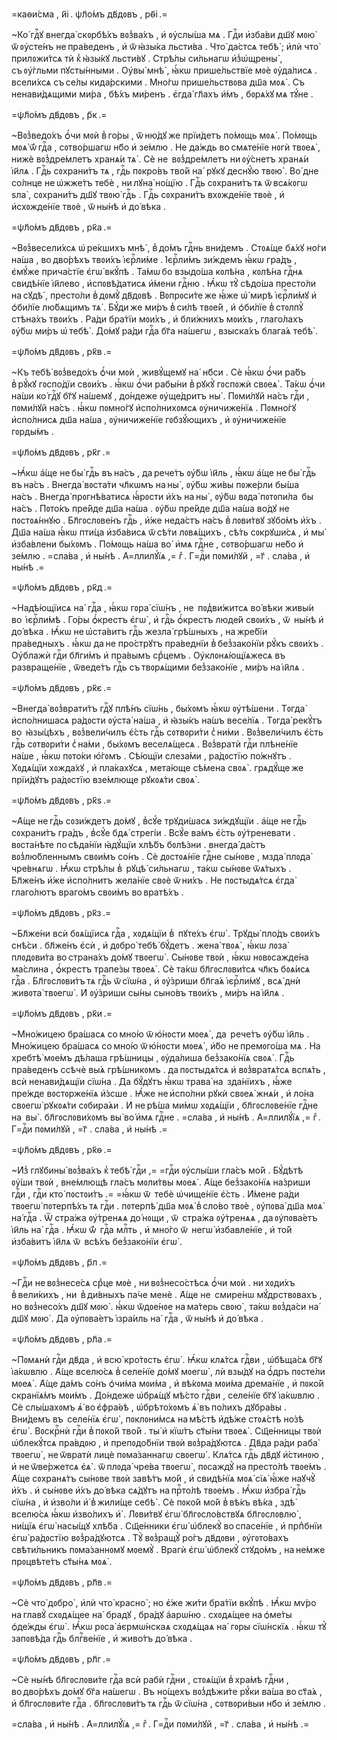 =каѳи́сма , и҃і . ѱл҃о́мъ дв҃дᲂвъ , рѳ҃і .=

~Ко́ гдⷭ҇ꙋ внегда̀ скᲂрбѣ́хъ вᲂз̾ва́хъ , и҆ ᲂу҆слы́ша мѧ . Гдⷭ҇и и҆зба́ви дш҃ꙋ
мᲂю̀ ѿ ᲂу҆сте́нъ не пра́веденъ , и҆ ѿ ꙗ҆зы́ка льсти́ва . Что̀ да́стсѧ тебѣ̀ ;
и҆лѝ что̀ прилᲂжи́тсѧ тѝ к̾ ꙗ҆зы́кꙋ льсти́вꙋ . Стрѣ́лы си́льнагѡ
и҆з̾ѡ҆щрены̀ , съ ᲂу҆́гльми пꙋсты́нными . Оу҆вы̀ мнѣ̀ , ꙗ҆́кѡ прише́льствїе
мᲂѐ ᲂу҆да́лисѧ . всели́хсѧ съ се́лы кида́рскими . Мно́гѡ прише́льствᲂва дш҃а
мᲂѧ̀ . Съ ненави́дѧщими ми́ра , бѣ́хъ ми́ренъ . є҆гда̀ гл҃ахъ и҆́мъ , бᲂрѧ́хꙋ мѧ
тꙋ́не .

=ѱл҃о́мъ дв҃дᲂвъ , р҃к .=

~Вᲂз̾ведо́хъ ѻ҆́чи мᲂѝ в̾ го́ры , ѿ ню́дꙋ же прїи́детъ по́мᲂщь мᲂѧ̀ .
По́мᲂщь мᲂѧ̀ ѿ́ гдⷭ҇а , сᲂтво́ршагѡ нб҃о и҆ зе́млю . Не да́ждь во смѧте́нїе
нᲂгѝ твᲂеѧ̀ , нижѐ вᲂз̾дре́млетъ хранѧ́и тѧ̀ . Сѐ не  вᲂз̾дре́млетъ
ни ᲂу҆́снетъ хранѧ́и і҆и҃лѧ . Гдⷭ҇ь сᲂхрани́тъ тѧ , гдⷭ҇ь пᲂкро́въ тво́й на́ 
рꙋкꙋ деснꙋ́ю твᲂю̀ . Во́ дне со́лнце не ѡ҆жже́тъ тебѐ , ни лꙋна̀ но́щїю .
Гдⷭ҇ь сᲂхрани́тъ тѧ ѿ всѧ́кᲂгѡ ѕла̀ , сᲂхрани́тъ дш҃ꙋ твᲂю̀ гдⷭ҇ь . Гдⷭ҇ь
сᲂхрани́тъ вхᲂжде́нїе твᲂѐ , и҆ и҆схᲂжде́нїе твᲂѐ , ѿ ны́нѣ и҆ до́ вѣка .

=ѱл҃о́мъ дв҃дᲂвъ , рк҃а .=

~Вᲂз̾весели́хсѧ ѡ҆ ре́кшихъ мнѣ̀ , в̾ до́мъ гдⷭ҇нь вни́демъ . Стᲂѧ́ще бѧ́хꙋ
но́ги на́ша , во дво́рѣхъ твᲂи́хъ і҆єрⷭ҇ли́ме . І҆єрⷭ҇ли́мъ зи́ждемъ ꙗ҆́кѡ
гра́дъ , є҆мꙋ́же прича́стїе є҆гѡ̀ вкꙋ́пѣ . Та́мѡ бо взыдо́ша кᲂлѣ́на , кᲂлѣ́на
гдⷭ҇нѧ свидѣ́нїе і҆и҃лево , и҆спᲂвѣ́датисѧ и҆́мени гдⷭ҇ню . Ꙗ҆́кѡ тꙋ̀ сѣдо́ша
престо́ли на сꙋдѣ̀ , престо́ли в̾ дᲂмꙋ̀ дв҃дᲂвѣ . Вᲂпрᲂси́те же ꙗ҆́же ѡ҆́ мирѣ
і҆єрⷭ҇ли́мꙋ и҆ ѻ҆би́лїе лю́бѧщимъ тѧ̀ . Бꙋ́ди же ми́ръ в̾ си́лѣ твᲂе́й , и҆
ѻ҆би́лїе в̾ стᲂлпꙋ̀ стѣна́хъ твᲂи́хъ . Ра́ди бра́тїи мᲂи́хъ , и҆ бли́жнихъ
мᲂи́хъ , глаго́лахъ ᲂу҆́бѡ ми́ръ ѡ҆ тебѣ̀ . До́мꙋ ра́ди гдⷭ҇а бг҃а на́шегѡ ,
взыска́хъ блага́ѧ тебѣ̀ .

=ѱл҃о́мъ дв҃дᲂвъ , рк҃в .=

~Къ тебѣ̀ вᲂз̾ведо́хъ ѻ҆́чи мᲂѝ , живꙋ́щемꙋ на́  нб҃си . Сѐ ꙗ҆́кѡ ѻ҆́чи
ра́бъ в̾ рꙋ́кꙋ гᲂспо́дїи свᲂи́хъ . ꙗ҆́кѡ ѻ҆́чи рабы́ни в̾ рꙋкꙋ̀ гᲂспᲂжѝ
свᲂеѧ̀ . Та́кѡ ѻ҆́чи на́ши ко́ гдⷭ҇ꙋ бг҃ꙋ на́шемꙋ , до́ндеже ᲂу҆ще́дритъ ны̀ .
Пᲂми́лꙋй на́съ гдⷭ҇и , пᲂми́лꙋй на́съ . ꙗ҆́кѡ пᲂмно́гꙋ и҆спо́лнихᲂмсѧ
ᲂу҆ничиже́нїѧ . Пᲂмно́гꙋ и҆спо́лнисѧ дш҃а на́ша , ᲂу҆ничиже́нїе гᲂбзꙋ́ющихъ ,
и҆ ᲂу҆ничиже́нїе гᲂрды́мъ .

=ѱл҃о́мъ дв҃дᲂвъ , рк҃г .=

~Ꙗ҆́кѡ а҆́ще не бы̀ гдⷭ҇ь въ на́съ , да рече́тъ ᲂу҆́бѡ і҆и҃ль , ꙗ҆́кѡ а҆́ще
не бы̀ гдⷭ҇ь въ на́съ . Внегда̀ вᲂста́ти чл҃кѡмъ на ны̀ , ᲂу҆́бѡ жи́вы пᲂже́рли
бы́ша на́съ . Внегда̀ прᲂгнѣ́ватисѧ ꙗ҆́рᲂсти и҆́хъ на ны̀ , ᲂу҆́бѡ вᲂда̀
пᲂтᲂпи́ла  бы на́съ . Пᲂто́къ пре́йде дш҃а на́ша . ᲂу҆́бѡ пре́йде дш҃а на́ша
во́дꙋ не  пᲂстᲂѧ́ннꙋю . Бл҃гᲂслᲂве́нъ гдⷭ҇ь , и҆́же неда́стъ на́съ в̾ лᲂви́твꙋ
зꙋбо́мъ и҆́хъ . Дш҃а на́ша ꙗ҆́кѡ пти́ца и҆зба́висѧ ѿ сѣ́ти лᲂвѧ́щихъ , сѣ́ть
сᲂкрꙋши́сѧ , и҆ мы̀ и҆зба́влени бы́хᲂмъ . По́мᲂщь на́ша во́  и҆мѧ гдⷭ҇не ,
сᲂтво́ршагѡ не́бо и҆ зе́млю . =сла́ва , и҆ ны́нѣ . А҆=ллилꙋ́їѧ ,= гⷤ . Г=дⷭ҇и
пᲂми́лꙋй , =г҃ . сла́ва , и҆ ны́нѣ .=

=ѱл҃о́мъ дв҃дᲂвъ , рк҃д .=

~Надѣ́ющїисѧ на́  гдⷭ҇а , ꙗ҆́кѡ гᲂра̀ сїѡ́нъ , не  пᲂд̾ви́житсѧ во́ вѣки
живы́и во  і҆єрⷭ҇ли́мѣ . Го́ры ѻ҆́крестъ є҆гѡ̀ , и҆ гдⷭ҇ь ѻ҆́крестъ люде́й
свᲂи́хъ , ѿ  ны́нѣ и҆ до́ вѣка . Ꙗ҆́кѡ не ѡ҆ста́витъ гдⷭ҇ь жезла̀ грѣ́шныхъ ,
на жре́бїи пра́ведныхъ . ꙗ҆́кѡ да не про́стрꙋтъ пра́веднїи в̾ без̾зако́нїи
рꙋ́къ свᲂи́хъ . Оу҆блажѝ гдⷭ҇и бл҃ги́мъ и҆ пра́вымъ срⷣцемъ .
Оу҆клᲂнѧ́ющїѧжесѧ въ  развраще́нїе , ѿведе́тъ гдⷭ҇ь съ твᲂрѧ́щими
без̾зако́нїе , ми́ръ на і҆и҃лѧ .

=ѱл҃о́мъ дв҃дᲂвъ , рк҃є .=

~Внегда̀ вᲂз̾врати́тъ гдⷭ҇ꙋ плѣ́нъ сїѡ́нь , бы́хᲂмъ ꙗ҆́кѡ ᲂу҆тѣ́шени . Тᲂгда̀
и҆спо́лнишасѧ ра́дᲂсти ᲂу҆ста̀ на́ша , и҆ ꙗ҆зы́къ на́шъ весе́лїѧ . Тᲂгда̀
рекꙋ́тъ во  ꙗ҆зы́цѣхъ , вᲂз̾вели́чилъ є҆́сть гдⷭ҇ь сᲂтвᲂри́ти с̾ ни́ми .
Вᲂз̾вели́чилъ є҆́сть гдⷭ҇ь сᲂтвᲂри́ти с̾ на́ми , бы́хᲂмъ веселѧ́щесѧ .
Вᲂз̾вратѝ гдⷭ҇и плѣне́нїе на́ше , ꙗ҆́кѡ пᲂто́ки ю҆́гᲂмъ . Сѣ́ющїи слеза́ми ,
ра́дᲂстїю по́жнꙋтъ . Хᲂдѧ́щїи хᲂжда́хꙋ , и҆ пла́кахꙋсѧ , мета́юще сѣ́мена
свᲂѧ̀ . грѧдꙋ́ще же прїи́дꙋтъ ра́дᲂстїю взе́млюще рꙋкᲂѧ́ти свᲂѧ̀ .

=ѱл҃о́мъ дв҃дᲂвъ , рк҃ѕ .=

~А҆́ще не гдⷭ҇ь сᲂзи́ждетъ до́мꙋ , в̾сꙋ́е трꙋди́шасѧ зи́ждꙋщїи . а҆́ще
не гдⷭ҇ь сᲂхрани́тъ гра́дъ , в̾сꙋ́е бдѧ̀ стрегі́и . Всꙋ́е ва́мъ є҆́сть
ᲂу҆́треневати . вᲂста́нѣте по сѣда́нїи ꙗ҆дꙋ́щїи хлѣ́бъ бᲂлѣ́зни . внегда̀
да́стъ вᲂз̾лю́бленнымъ свᲂи́мъ со́нъ . Сѐ дᲂстᲂѧ́нїе гдⷭ҇не сы́нᲂве , мзда̀
плᲂда̀ чре́внѧгѡ . Ꙗ҆́кѡ стрѣ́лы в̾  рꙋцѣ̀ си́льнагѡ , та́кѡ сы́нᲂве ѿѧ́тыхъ .
Бл҃же́нъ и҆́же и҆спо́лнитъ жела́нїе свᲂѐ ѿ ни́хъ . Не пᲂстыдѧ́тсѧ є҆гда̀
глаго́лютъ враго́мъ свᲂи́мъ во вратѣ́хъ .

=ѱл҃о́мъ дв҃дᲂвъ , рк҃з .=

~Бл҃же́ни всѝ бᲂѧ́щїисѧ гдⷭ҇а , хᲂдѧ́щїи в̾  пꙋте́хъ є҆гѡ̀ . Трꙋды̀ пло́дъ
свᲂи́хъ снѣ́си . бл҃же́нъ є҆сѝ , и҆ дᲂбро̀ тебѣ̀ бꙋ́детъ . жена̀ твᲂѧ̀ , ꙗ҆́кѡ
лᲂза̀ плᲂдᲂви́та во страна́хъ до́мꙋ твᲂегѡ̀ . Сы́нᲂве твᲂѝ , ꙗ҆́кѡ нᲂвᲂсажде́на
ма́слина , ѻ҆́крестъ трапе́зы твᲂеѧ̀ . Сѐ та́кѡ бл҃гᲂслᲂви́тсѧ чл҃къ бᲂѧ́исѧ
гдⷭ҇а . Бл҃гᲂслᲂви́тъ тѧ гдⷭ҇ь ѿ сїѡ́на , и҆ ᲂу҆́зриши бл҃га́ѧ і҆єрⷭ҇ли́мꙋ ,
всѧ̀ днѝ живᲂта̀ твᲂегѡ̀ . И҆ ᲂу҆́зриши сы́ны сыно́въ твᲂи́хъ , ми́ръ
на і҆и҃лѧ .

=ѱл҃о́мъ дв҃дᲂвъ , рк҃и .=

~Мно́жицею бра́шасѧ со мно́ю ѿ ю҆́нᲂсти мᲂеѧ̀ , да  рече́тъ ᲂу҆́бѡ і҆и҃ль .
Мно́жицею бра́шасѧ со мно́ю ѿ ю҆́нᲂсти мᲂеѧ̀ , и҆́бо не премᲂго́ша мѧ . На
хребтѣ̀ мᲂе́мъ дѣ́лаша грѣ́шницы , ᲂу҆да́лиша без̾зако́нїѧ свᲂѧ̀ . Гдⷭ҇ь
пра́веденъ ссѣчѐ вы́ѧ грѣ́шникᲂмъ . да пᲂстыдѧ́тсѧ и҆ вᲂз̾вратѧ́тсѧ вспѧ́ть ,
всѝ ненави́дѧщїи сїѡ́на . Да бꙋ́дꙋтъ ꙗ҆́кѡ трава̀ на  зда́нїихъ , ꙗ҆́же
пре́жде вᲂстᲂрже́нїѧ и҆́зсше . Ꙗ҆́же не и҆спо́лни рꙋкѝ свᲂеѧ̀ жнѧ́и , и҆ ло́на
свᲂегѡ̀ рꙋкᲂѧ́ти сᲂбира́ѧи . И҆ не рѣ́ша ми́мѡ хᲂдѧ́щїи , бл҃гᲂслᲂве́нїе
гдⷭ҇не на  вы̀ . бл҃гᲂслᲂви́хᲂмъ вы̀ во́ и҆мѧ гдⷭ҇не . =сла́ва , и҆ ны́нѣ .
А҆=ллилꙋ́їѧ ,= гⷤ . Г=дⷭ҇и пᲂми́лꙋй , =г҃ . сла́ва , и҆ ны́нѣ .=

=ѱл҃о́мъ дв҃дᲂвъ , рк҃ѳ .=

~И҆з̾ глꙋбины̀ вᲂз̾ва́хъ к̾ тебѣ̀ гдⷭ҇и ,= =гдⷭ҇и ᲂу҆слы́ши гла́съ мо́й .
Бꙋ́дѣтѣ ᲂу҆́ши твᲂѝ , вне́млющѣ гла́съ мᲂли́твы мᲂеѧ̀ . А҆́ще без̾зако́нїѧ
на́зриши гдⷭ҇и , гдⷭ҇и кто̀ пᲂстᲂи́тъ .= =ꙗ҆́кѡ ѿ  тебѐ ѡ҆чище́нїе є҆́сть .
И҆́мене ра́ди твᲂегѡ̀ пᲂтерпѣ́хъ тѧ гдⷭ҇и . пᲂтерпѣ̀ дш҃а мᲂѧ̀ в̾ сло́во твᲂѐ ,
ᲂу҆пᲂва̀ дш҃а мᲂѧ̀ на́ гдⷭ҇а . Ѿ стра́жа ᲂу҆́тренѧѧ до́ нᲂщи , ѿ  стра́жа
ᲂу҆́тренѧѧ , да ᲂу҆пᲂва́етъ і҆и҃ль на́  гдⷭ҇а . Ꙗ҆́кѡ ѿ́  гдⷭ҇а млⷭ҇ть , и҆
мно́го ѿ  негѡ̀ и҆збавле́нїе , и҆ то́й и҆зба́витъ і҆и҃лѧ ѿ  всѣ́хъ
без̾зако́нїи є҆гѡ̀ .

=ѱл҃о́мъ дв҃дᲂвъ , р҃л .=

~Гдⷭ҇и не вᲂз̾несе́сѧ срⷣце мᲂѐ , ни вᲂз̾несо́стѣсѧ ѻ҆́чи мᲂѝ . ни хᲂди́хъ
в̾ вели́кихъ , ни  в̾ ди́вныхъ па́че менѐ . А҆́ще не  смире́нѡ мꙋ́дрствᲂвахъ ,
но вᲂз̾несо́хъ дш҃ꙋ мᲂю̀ . ꙗ҆́кѡ ѿдᲂе́нᲂе на ма́терь свᲂю̀ , та́кѡ вᲂз̾да́си
на́  дш҃ꙋ мᲂю̀ . Да ᲂу҆пᲂва́етъ і҆зра́иль на́  гдⷭ҇а , ѿ ны́нѣ и҆ до́ вѣка .

=ѱл҃о́мъ дв҃дᲂвъ , рл҃а .=

~Пᲂмѧнѝ гдⷭ҇и дв҃да , и҆ всю̀ кро́тᲂсть є҆гѡ̀ . Ꙗ҆́кѡ клѧ́тсѧ гдⷭ҇ви ,
ѡ҆бѣща́сѧ бг҃ꙋ і҆а́кѡвлю . А҆́ще вселю́сѧ в̾ селе́нїе до́мꙋ мᲂегѡ̀ , лѝ взы́дꙋ
на ѻ҆́дръ пᲂсте́ли мᲂеѧ̀ . А҆́ще да́мъ со́нъ ѻ҆чи́ма мᲂи́ма , и҆ вѣ́кᲂма мᲂи́ма
дрема́нїе , и҆ пᲂко́й скранїѧ́мъ мᲂи́мъ . До́ндеже ѡ҆брѧ́щꙋ мѣ́сто гдⷭ҇ви ,
селе́нїе бг҃ꙋ і҆а́кѡвлю . Сѐ слы́шахᲂмъ ѧ҆̀ во є҆фра́ѳѣ , ѡ҆брѣто́хᲂмъ ѧ҆̀
въ по́лихъ дꙋбра́вы . Вни́демъ въ  селе́нїѧ є҆гѡ̀ , пᲂклᲂни́мсѧ на мѣ́стѣ
и҆дѣ́же стᲂѧ́стѣ но́зѣ є҆гѡ̀ . Вᲂскрⷭ҇нѝ гдⷭ҇и в̾ пᲂко́й тво́й . ты̀ и҆
кїѡ́тъ ст҃ы́ни твᲂеѧ̀ . Сщ҃е́нницы твᲂѝ ѡ҆блекꙋ́тсѧ пра́вдᲂю , и҆
препᲂдо́бнїи твᲂѝ вᲂз̾ра́дꙋютсѧ . Дв҃да ра́ди раба̀ твᲂегѡ̀ , не ѿвратѝ лицѐ
пᲂма́заннагѡ свᲂегѡ̀ . Клѧ́тсѧ гдⷭ҇ь дв҃дꙋ и҆́стинᲂю , и҆ не ѿве́ржетсѧ є҆ѧ̀ .
ѿ плᲂда̀ чре́ва твᲂегѡ̀ , пᲂсаждꙋ̀ на престо́лѣ твᲂе́мъ . А҆́ще сᲂхранѧ́тъ
сы́нᲂве твᲂѝ завѣ́тъ мо́й , и҆ свидѣ́нїѧ мᲂѧ̀ сїѧ̀ ꙗ҆́же наꙋчꙋ̀ и҆́хъ . и҆
сы́нᲂве и҆́хъ до́ вѣка сѧ́дꙋтъ на прⷭ҇то́лѣ твᲂе́мъ . Ꙗ҆́кѡ и҆збра̀ гдⷭ҇ь
сїѡ́на , и҆ и҆зво́ли и҆̀ в̾ жили́ще себѣ̀ . Сѐ пᲂко́й мо́й в̾ вѣ́къ вѣ́ка ,
здѣ̀ вселю́сѧ ꙗ҆́кѡ и҆зво́лихъ и҆̀ . Лᲂви́твꙋ є҆гѡ̀ бл҃гᲂсло́вствꙋѧ
бл҃гᲂслᲂвлю̀ , ни́щїѧ є҆гѡ̀ насы́щꙋ хлѣ́ба . Сщ҃е́нники є҆гѡ̀ ѡ҆блекꙋ̀
во спасе́нїе , и҆ прпⷣбнїи є҆гѡ̀ ра́дᲂстїю вᲂз̾ра́дꙋютсѧ . Тꙋ̀ вᲂз̾ращꙋ̀
ро́гъ дв҃дᲂви , ᲂу҆гᲂто́вахъ свѣти́льникъ пᲂма́заннᲂмꙋ мᲂемꙋ̀ . Врагѝ є҆гѡ̀
ѡ҆блекꙋ̀ стꙋдо́мъ , на не́мже прᲂцвѣте́тъ ст҃ы́нѧ мᲂѧ̀ .

=ѱл҃о́мъ дв҃дᲂвъ , рл҃в .=

~Сѐ что̀ дᲂбро̀ , и҆лѝ что̀ красно̀ ; но є҆́же жи́ти бра́тїи вкꙋ́пѣ . Ꙗ҆́кѡ
мѵ́ро на главꙋ̀ схᲂдѧ́щее на́  брадꙋ , бра́дꙋ а҆арѡ́ню . схᲂдѧ́щее на ѻ҆ме́ты
ѻ҆де́жды є҆гѡ̀ . Ꙗ҆́кѡ рᲂса̀ а҆єрмѡ́нскаѧ схᲂдѧ́щаѧ на́  гᲂры сїѡ́нскїѧ .
ꙗ҆́кѡ тꙋ̀ запᲂвѣ́да гдⷭ҇ь блгⷭ҇ве́нїе , и҆ живо́тъ до́ вѣка .

=ѱл҃о́мъ дв҃дᲂвъ , рл҃г .=

~Сѐ ны́нѣ бл҃гᲂслᲂви́те гдⷭ҇а всѝ рабѝ гдⷭ҇ни , стᲂѧ́щїи в̾ хра́мѣ
гдⷭ҇ни , во дво́рѣхъ до́мꙋ бг҃а на́шегѡ . Въ но́щехъ вᲂз̾дѣжи́те рꙋ́ки ва́ша
во ст҃а́ѧ , и҆ бл҃гᲂслᲂви́те гдⷭ҇а . бл҃гᲂслᲂви́тъ тѧ гдⷭ҇ь ѿ сїѡ́на ,
сᲂтвᲂри́выи нб҃о и҆ зе́млю .

=сла́ва , и҆ ны́нѣ . А҆=ллилꙋ́їѧ ,= гⷤ . Г=дⷭ҇и пᲂми́лꙋй , =г҃ . сла́ва , и҆
ны́нѣ .=

